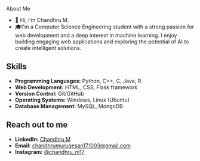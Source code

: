 About Me

- 👋 Hi, I’m Chandhru M. 
- 🎓I'm a Computer Science Engineering student with a strong passion for web development and a deep interest in machine learning. I enjoy building engaging web applications and exploring the potential of AI to create intelligent solutions.

## Skills

- **Programming Languages:** Python, C++, C, Java, R
- **Web Development:** HTML, CSS, Flask framework
- **Version Control:** Git/GitHub
- **Operating Systems:** Windows, Linux (Ubuntu)
- **Database Management:** MySQL, MongoDB

## Reach out to me

- **LinkedIn:** [Chandhru M](https://www.linkedin.com/in/chandhrum/)
- **Email:** chandhrumurugesan171003@gmail.com
- **Instagram:** [@chandhru_m17](https://www.instagram.com/chandhru_m17/)
